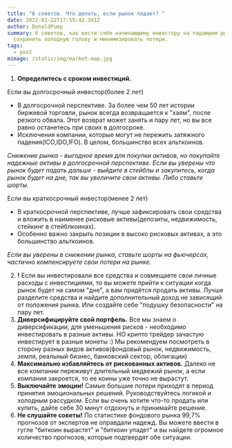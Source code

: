 ```yaml
---
title: "6 советов. Что делать, если рынок падает? "
date: 2022-01-22T17:55:42.341Z
author: DonaldPump
summary: 6 советов, как вести себе начинающему инвестору на падающем рынке. Как
  сохранить холодную голову и минимизировать потери.
tags:
  - post
mimage: /static/img/market-map.jpg
---
```

1. **Определитесь с сроком инвестиций.**

Если вы долгосрочный инвестор(более 2 лет) 

* В долгосрочной перспективе. За более чем 50 лет истории биржевой торговли, рынок всегда возвращается к "хаям", после резкого обвала. Этот возврат может занять и пару лет, но вы все равно останетесь при своих в долгосроке. 
* Исключения компании, которые могут не пережить затяжного падения(ICO,IDO,IFO). В целом, большинство всех альткоинов.

*Снижение рынка - выгодное время для покупки активов, но покупайте надежные активы в долгосрочной перспективе. Если вы уверены что рынок будет падать дальше - выйдите в стейблы и закупитесь, когда рынок будет на дне, так вы увеличите свои активы. Либо ставьте шорты.*

Если вы краткосрочный инвестор(менее 2 лет)

* В краткосрочной перспективе, лучше зафиксировать свои средства и вложить в наименее рисковые активы(депозиты, недвижимость, стейкинг в стейблкоинах). 
* Особенно важно закрыть позиции в высоко рисковых активах, а это большинство альткоинов.

*Если вы уверены в снижении рынка, ставьте шорты на фьючерсах, частично компенсируете свои потери на рынке.*

2. **!**
   Если вы инвестировали все средства и совмещаете свои личные расходы с инвестициями, то вы можете прийти к ситуации когда рынок будет на самом "дне", а вам придётся продать активы. Лучше разделите средства и найдите дополнительный доход не зависящий от положения рынка. Или создайте себе "подушку безопасности" на пару лет.
3. **Диверсифицируйте свой портфель.**
   Все мы знаем о диверсификации, для уменьшения рисков - необходимо инвестировать в разные активы. НО крипто трейдер зачастую инвестирует в разные монеты :) Мы рекомендуем посмотреть в сторону разных видов активов(фондовый рынок, недвижимость, земля, реальный бизнес, банковский сектор, облигации)
4. **Максимально избавляйтесь от рискованных активов.**
   Далеко не все компании переживут длительный медвежий рынок, а если компании закроется, то ее коины уже точно не вырастут. 
5. **Выключайте эмоции!**
   Самые большие потери приходят в период принятия эмоциональных решений. Руководствуйтесь логикой и холодным рассудком. Если вы очень хотите что-то продать или купить, дайте себе 30 минут отдохнуть и принимайте решение.
6. **Не слушайте советы!** 
   По статистике фондового рынка 99,7% прогнозов от экспертов не оправдали надежд. Вы можете ввести в гугле "биткоин вырастет" и "биткоин упадет" и вы найдете огромное количество прогнозов, которые подтвердят обе ситуации.